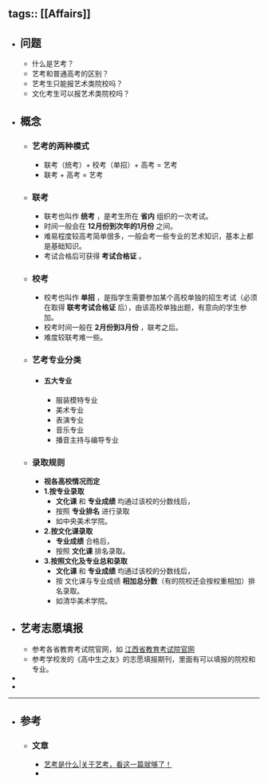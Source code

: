 tags:: [[Affairs]]
---

- ## 问题
	- 什么是艺考？
	- 艺考和普通高考的区别？
	- 艺考生只能报艺术类院校吗？
	- 文化考生可以报艺术类院校吗？
- ## 概念
	- ### 艺考的两种模式
		- 联考（统考）+ 校考（单招）+ 高考 = 艺考
		- 联考 + 高考 = 艺考
	- ### 联考
		- 联考也叫作 **统考** ，是考生所在 **省内** 组织的一次考试。
		- 时间一般会在 **12月份到次年的1月份** 之间。
		- 难易程度较高考简单很多，一般会考一些专业的艺术知识，基本上都是基础知识。
		- 考试合格后可获得 **考试合格证** 。
	- ### 校考
		- 校考也叫作 **单招** ，是指学生需要参加某个高校单独的招生考试（必须在取得 **联考考试合格证** 后），由该高校单独出题，有意向的学生参加。
		- 校考时间一般在 **2月份到3月份** ，联考之后。
		- 难度较联考难一些。
	- ### 艺考专业分类
		- #### 五大专业
			- 服装模特专业
			- 美术专业
			- 表演专业
			- 音乐专业
			- 播音主持与编导专业
	- ### 录取规则
		- **视各高校情况而定**
		- **1.按专业录取**
			- **文化课** 和 **专业成绩** 均通过该校的分数线后，
			- 按照 **专业排名** 进行录取
			- 如中央美术学院。
		- **2.按文化课录取**
			- **专业成绩** 合格后，
			- 按照 **文化课** 排名录取。
		- **3.按照文化及专业总和录取**
			- **文化课** 和 **专业成绩** 均通过该校的分数线后，
			- 按 文化课与专业成绩 **相加总分数**（有的院校还会按权重相加）排名录取。
			- 如清华美术学院。
- ## 艺考志愿填报
	- 参考各省教育考试院官网，如 [江西省教育考试院官网](http://www.jxeea.cn/col/col26671/index.html?uid=510195&pageNum=1)
	- 参考学校发的《高中生之友》的志愿填报期刊，里面有可以填报的院校和专业。
-
-
- ---
- ## 参考
	- ### 文章
		- [艺考是什么|关于艺考，看这一篇就够了！](https://zhuanlan.zhihu.com/p/56621686)
		-